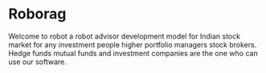 # Roborag
Welcome to robot a robot advisor development model for Indian stock market for any investment people higher portfolio managers stock brokers. Hedge funds mutual funds and investment companies are the one who can use our software.
